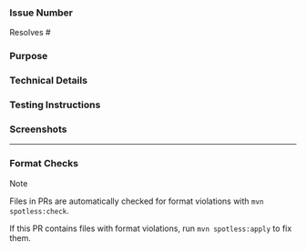 ### Issue Number
<!-- Which issue does this PR address? E.g. "Resolves #123" -->
Resolves #

### Purpose
<!-- What is the purpose of this PR? Why is it needed? -->

### Technical Details
<!-- Are there any key aspects of the implementation to highlight? -->

### Testing Instructions
<!-- How can the reviewer verify the functionality or fix introduced by this PR? Please provide steps. -->

### Screenshots
<!-- If this PR affects the UI, please include before/after screenshots demonstrating the change(s). -->

<!-- Attribution: External code is properly credited. -->

---

### Format Checks
<!-- If this PR contains files with format violations, run 'mvn spotless:apply' to fix them. -->

> [!NOTE]
> Files in PRs are automatically checked for format violations with `mvn spotless:check`.

If this PR contains files with format violations, run `mvn spotless:apply` to fix them.
